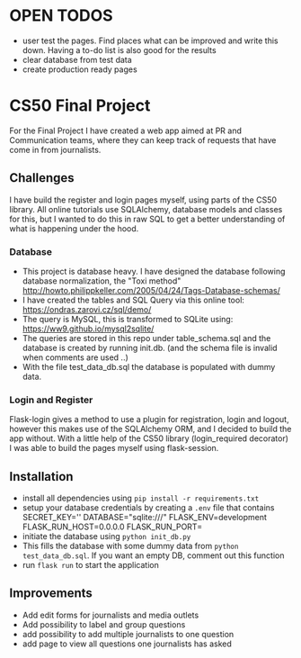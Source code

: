 # OPEN TODOS

* user test the pages. Find places what can be improved and write this down. Having a to-do list is also good for the results
* clear database from test data
* create production ready pages

# CS50 Final Project

For the Final Project I have created a web app aimed at PR and Communication teams, where they can keep track of requests that have come in from journalists.

## Challenges
I have build the register and login pages myself, using parts of the CS50 library.
All online tutorials use SQLAlchemy, database models and classes for this, but I wanted to do this in raw SQL to get a better understanding of what is happening under the hood.

### Database
* This project is database heavy. I have designed the database following database normalization, the "Toxi method" http://howto.philippkeller.com/2005/04/24/Tags-Database-schemas/ 
* I have created the tables and SQL Query via this online tool: https://ondras.zarovi.cz/sql/demo/
* The query is MySQL, this is transformed to SQLite using: https://ww9.github.io/mysql2sqlite/
* The queries are stored in this repo under table_schema.sql and the database is created by running init.db. (and the schema file is invalid when comments are used ..)
* With the file test_data_db.sql the database is populated with dummy data.

### Login and Register
Flask-login gives a method to use a plugin for registration, login and logout, however this makes use of the SQLAlchemy ORM, and I decided to build the app without.
With a little help of the CS50 library (login_required decorator) I was able to build the pages myself using flask-session.

## Installation

* install all dependencies using `pip install -r requirements.txt`
* setup your database credentials by creating a `.env` file that contains 
SECRET_KEY=''
DATABASE="sqlite:///"
FLASK_ENV=development
FLASK_RUN_HOST=0.0.0.0
FLASK_RUN_PORT=
* initiate the database using `python init_db.py`
* This fills the database with some dummy data from `python test_data_db.sql`. If you want an empty DB, comment out this function
* run `flask run` to start the application 

## Improvements

* Add edit forms for journalists and media outlets
* Add possibility to label and group questions
* add possibility to add multiple journalists to one question
* add page to view all questions one journalists has asked